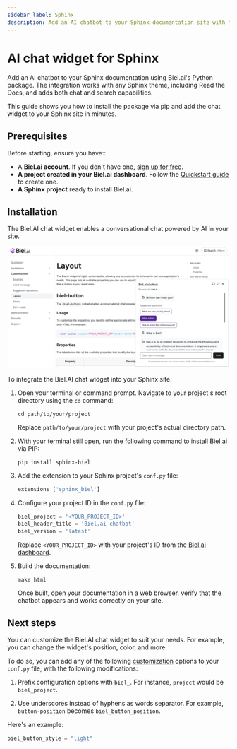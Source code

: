 ```yaml
---
sidebar_label: Sphinx
description: Add an AI chatbot to your Sphinx documentation site with this step-by-step guide.
---
```


# AI chat widget for Sphinx

Add an AI chatbot to your Sphinx documentation using Biel.ai's Python package. The integration works with any Sphinx theme, including Read the Docs, and adds both chat and search capabilities.

This guide shows you how to install the package via pip and add the chat widget to your Sphinx site in minutes.

## Prerequisites

Before starting, ensure you have::

- A **Biel.ai account**. If you don't have one, [sign up for free](https://app.biel.ai/accounts/signup/).
- **A project created in your Biel.ai dashboard**. Follow the [Quickstart guide](../quickstart.md) to create one.
- **A Sphinx project** ready to install Biel.ai.  

## Installation

The Biel.AI chat widget enables a conversational chat powered by AI in your site.

![Chatbot widget for docs](./images/biel-widget-docs.png)

To integrate the Biel.AI chat widget into your Sphinx site:

1. Open your terminal or command prompt. Navigate to your project's root directory using the `cd` command:

    ```console
    cd path/to/your/project
    ```
    
    Replace `path/to/your/project` with your project's actual directory path.

2. With your terminal still open, run the following command to install Biel.ai via PIP:

    ```console
    pip install sphinx-biel
    ```

2. Add the extension to your Sphinx project's `conf.py` file:

    ```python
    extensions ['sphinx_biel']
    ```
3. Configure your project ID in the `conf.py` file:

    ```python
    biel_project = '<YOUR_PROJECT_ID>'
    biel_header_title = 'Biel.ai chatbot'
    biel_version = 'latest'
    ```

    Replace `<YOUR_PROJECT_ID>` with your project's ID from the [Biel.ai dashboard](../quickstart.md#2-create-a-project).

4. Build the documentation:

    ```console
    make html
    ```

    Once built, open your documentation in a web browser. verify that the chatbot  appears and works correctly on your site.

## Next steps

You can customize the Biel.AI chat widget to suit your needs. For example, you can change the widget's position, color, and more.

To do so, you can add any of the following [customization](../customization/layout.mdx)  options to your `conf.py` file, with the following modifications:

1. Prefix configuration options with `biel_`. For instance, `project` would be `biel_project`.

2. Use underscores instead of hyphens as words separator. For example, `button-position` becomes `biel_button_position`.

Here's an example:

```python
biel_button_style = "light"
```
